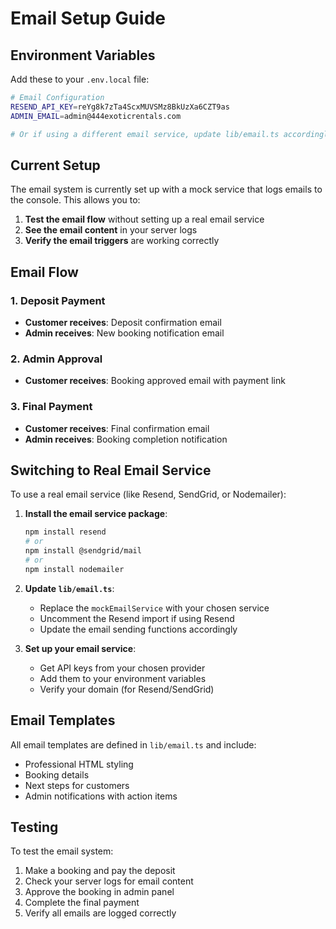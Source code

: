 # Email Setup Guide

## Environment Variables

Add these to your `.env.local` file:

```bash
# Email Configuration
RESEND_API_KEY=reYg8k7zTa4ScxMUVSMz8BkUzXa6CZT9as
ADMIN_EMAIL=admin@444exoticrentals.com

# Or if using a different email service, update lib/email.ts accordingly
```

## Current Setup

The email system is currently set up with a mock service that logs emails to the console. This allows you to:

1. **Test the email flow** without setting up a real email service
2. **See the email content** in your server logs
3. **Verify the email triggers** are working correctly

## Email Flow

### 1. Deposit Payment
- **Customer receives**: Deposit confirmation email
- **Admin receives**: New booking notification email

### 2. Admin Approval
- **Customer receives**: Booking approved email with payment link

### 3. Final Payment
- **Customer receives**: Final confirmation email
- **Admin receives**: Booking completion notification

## Switching to Real Email Service

To use a real email service (like Resend, SendGrid, or Nodemailer):

1. **Install the email service package**:
   ```bash
   npm install resend
   # or
   npm install @sendgrid/mail
   # or
   npm install nodemailer
   ```

2. **Update `lib/email.ts`**:
   - Replace the `mockEmailService` with your chosen service
   - Uncomment the Resend import if using Resend
   - Update the email sending functions accordingly

3. **Set up your email service**:
   - Get API keys from your chosen provider
   - Add them to your environment variables
   - Verify your domain (for Resend/SendGrid)

## Email Templates

All email templates are defined in `lib/email.ts` and include:
- Professional HTML styling
- Booking details
- Next steps for customers
- Admin notifications with action items

## Testing

To test the email system:
1. Make a booking and pay the deposit
2. Check your server logs for email content
3. Approve the booking in admin panel
4. Complete the final payment
5. Verify all emails are logged correctly
